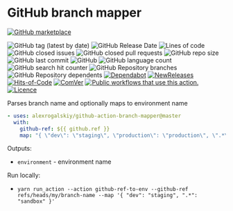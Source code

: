 # GitHub branch mapper

[![GitHub marketplace](https://img.shields.io/badge/marketplace-github--branch-mapper-blue?logo=github)](https://github.com/marketplace/actions/branch-mapper)
<!-- [![Become a sponsor](https://img.shields.io/badge/sponsor-AlexRogalskiy-181717.svg?logo=github)](https://github.com/sponsors/AlexRogalskiy)-->
![GitHub tag (latest by date)](https://img.shields.io/github/v/tag/AlexRogalskiy/github-action-branch-mapper)
![GitHub Release Date](https://img.shields.io/github/release-date/AlexRogalskiy/github-action-branch-mapper)
![Lines of code](https://tokei.rs/b1/github/AlexRogalskiy/github-action-branch-mapper?category=lines)
![GitHub closed issues](https://img.shields.io/github/issues-closed/AlexRogalskiy/github-action-branch-mapper)
![GitHub closed pull requests](https://img.shields.io/github/issues-pr-closed/AlexRogalskiy/github-action-branch-mapper)
![GitHub repo size](https://img.shields.io/github/repo-size/AlexRogalskiy/github-action-branch-mapper)
![GitHub last commit](https://img.shields.io/github/last-commit/AlexRogalskiy/github-action-branch-mapper)
![GitHub](https://img.shields.io/github/license/AlexRogalskiy/github-action-branch-mapper)
![GitHub language count](https://img.shields.io/github/languages/count/AlexRogalskiy/github-action-branch-mapper)
![GitHub search hit counter](https://img.shields.io/github/search/AlexRogalskiy/github-action-branch-mapper/goto)
![GitHub Repository branches](https://badgen.net/github/branches/AlexRogalskiy/github-action-branch-mapper)
![GitHub Repository dependents](https://badgen.net/github/dependents-repo/AlexRogalskiy/github-action-branch-mapper)
[![Dependabot](https://img.shields.io/badge/dependabot-enabled-1f8ceb.svg?style=flat-square)](https://dependabot.com/)
[![NewReleases](https://newreleases.io/badge.svg)](https://newreleases.io/github/AlexRogalskiy/github-action-branch-mapper)
[![Hits-of-Code](https://hitsofcode.com/github/alexrogalskiy/github-action-branch-mapper?branch=master)](https://hitsofcode.com/github/alexrogalskiy/github-action-branch-mapper?branch=master/view?branch=master)
[![ComVer](https://img.shields.io/badge/ComVer-compliant-brightgreen.svg)][1]
[![Public workflows that use this action.][2]][3]
[![Licence][4]][5]

Parses branch name and optionally maps to environment name

```yml
- uses: alexrogalskiy/github-action-branch-mapper@master
  with:
    github-ref: ${{ github.ref }}
    map: "{ \"dev\": \"staging\", \"production\": \"production\", \".*\": \"sandbox\" }"
```

Outputs:

- `environment` - environment name


Run locally:
- `yarn run_action --action github-ref-to-env --github-ref refs/heads/my/branch-name --map '{ "dev": "staging", ".*": "sandbox" }'`

[1]: https://github.com/AlexRogalskiy/github-action-branch-mapper
[2]: https://img.shields.io/endpoint?url=https%3A%2F%2Fapi-git-master.endbug.vercel.app%2Fapi%2Fgithub-actions%2Fused-by%3Faction%3DAlexRogalskiy%2Fgithub-action-branch-mapper%26badge%3Dtrue
[3]: https://github.com/search?o=desc&q=AlexRogalskiy/github-action-branch-mapper+path%3A.github%2Fworkflows+language%3AYAML&s=&type=Code
[4]: https://img.shields.io/github/license/AlexRogalskiy/github-action-branch-mapper
[5]: https://github.com/AlexRogalskiy/github-action-branch-mapper/blob/v3.x/LICENSE
